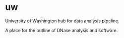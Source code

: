 uw
==

University of Washington hub for data analysis pipeline.

A place for the outline of DNase analysis and software.
